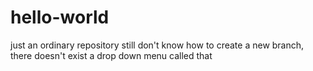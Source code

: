 # hello-world
just an ordinary repository
still don't know how to create a new branch, there doesn't exist a drop down menu called that 

